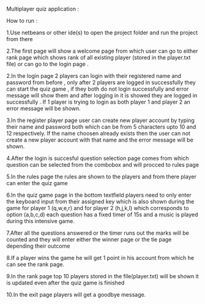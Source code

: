 
Multiplayer quiz application :



How to run :


1.Use netbeans or other ide(s) to open the project folder and run the project from there 

2.The first page will show a welcome page from which user can go to either rank page which shows rank of all existing player (stored in the player.txt file) or can go to the login page .

2.In the login page 2 players can login with their registered name and password from before , only after 2 players are logged in successfully they can start the quiz game , if they both do not login successfully and error message will show them and after logging in it is showed they are logged in successfully . If 1 player is trying to login as both player 1 and player 2 an error message will be shown.

3.In the register player page user can create new player account by typing their name and password both which can be from 5 characters upto 10 and 12 respectively. If the name choosen already exists then the user can not create a new player account with that name and the error message will be shown.

4.After the login is succesful question selection page comes from which question can be selected from the combobox and will procced to rules page

5.In the rules page the rules are shown to the players and from there player can enter the quiz game

6.In the quiz game page in the bottom textfield players need to only enter the keyboard input from their assigned key which is also shown during the game for player 1 (q,w,e,r) and for player 2 (h,j,k,l) which corresponds to option (a,b,c,d) each question has a fixed timer of 15s and a music is played during this intensive game.

7.After all the questions answered or the timer runs out the marks will be counted and they will enter either the winner page or the tie page depending their outcome

8.If a player wins the game he will get 1 point in his account from which he can see the rank page.

9.In the rank page top 10 players stored in the file(player.txt) will be shown it is updated even after the quiz game is finished

10.In the exit page players will get a goodbye message.



